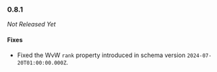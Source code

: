 ### 0.8.1

_Not Released Yet_

#### Fixes

- Fixed the WvW `rank` property introduced in schema version `2024-07-20T01:00:00.000Z`.
